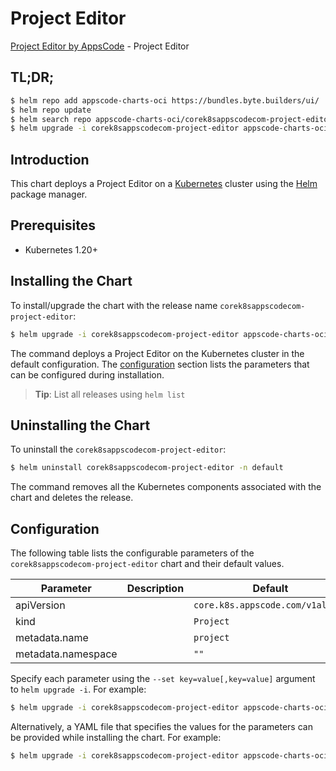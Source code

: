 # Project Editor

[Project Editor by AppsCode](https://appscode.com) - Project Editor

## TL;DR;

```bash
$ helm repo add appscode-charts-oci https://bundles.byte.builders/ui/
$ helm repo update
$ helm search repo appscode-charts-oci/corek8sappscodecom-project-editor --version=v0.7.0
$ helm upgrade -i corek8sappscodecom-project-editor appscode-charts-oci/corek8sappscodecom-project-editor -n default --create-namespace --version=v0.7.0
```

## Introduction

This chart deploys a Project Editor on a [Kubernetes](http://kubernetes.io) cluster using the [Helm](https://helm.sh) package manager.

## Prerequisites

- Kubernetes 1.20+

## Installing the Chart

To install/upgrade the chart with the release name `corek8sappscodecom-project-editor`:

```bash
$ helm upgrade -i corek8sappscodecom-project-editor appscode-charts-oci/corek8sappscodecom-project-editor -n default --create-namespace --version=v0.7.0
```

The command deploys a Project Editor on the Kubernetes cluster in the default configuration. The [configuration](#configuration) section lists the parameters that can be configured during installation.

> **Tip**: List all releases using `helm list`

## Uninstalling the Chart

To uninstall the `corek8sappscodecom-project-editor`:

```bash
$ helm uninstall corek8sappscodecom-project-editor -n default
```

The command removes all the Kubernetes components associated with the chart and deletes the release.

## Configuration

The following table lists the configurable parameters of the `corek8sappscodecom-project-editor` chart and their default values.

|     Parameter      | Description |                   Default                   |
|--------------------|-------------|---------------------------------------------|
| apiVersion         |             | <code>core.k8s.appscode.com/v1alpha1</code> |
| kind               |             | <code>Project</code>                        |
| metadata.name      |             | <code>project</code>                        |
| metadata.namespace |             | <code>""</code>                             |


Specify each parameter using the `--set key=value[,key=value]` argument to `helm upgrade -i`. For example:

```bash
$ helm upgrade -i corek8sappscodecom-project-editor appscode-charts-oci/corek8sappscodecom-project-editor -n default --create-namespace --version=v0.7.0 --set apiVersion=core.k8s.appscode.com/v1alpha1
```

Alternatively, a YAML file that specifies the values for the parameters can be provided while
installing the chart. For example:

```bash
$ helm upgrade -i corek8sappscodecom-project-editor appscode-charts-oci/corek8sappscodecom-project-editor -n default --create-namespace --version=v0.7.0 --values values.yaml
```
